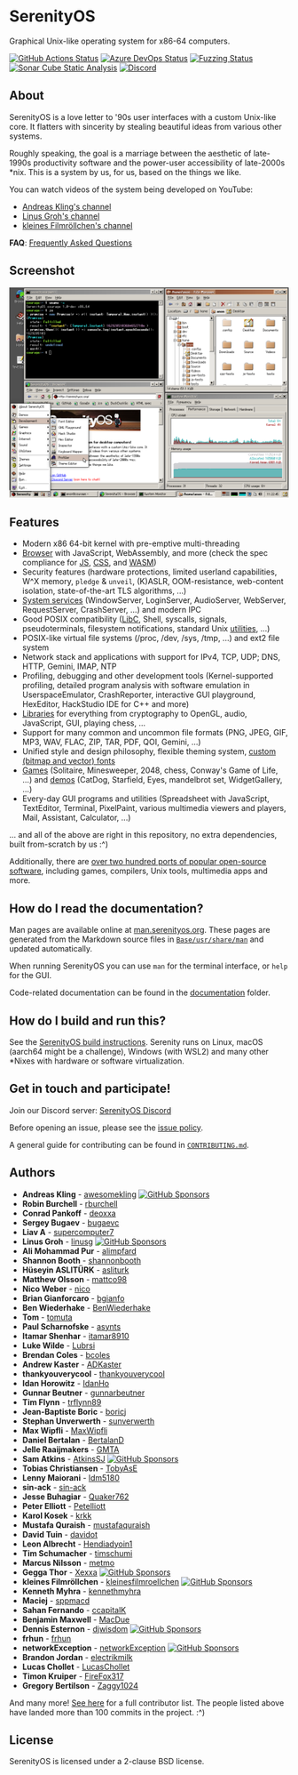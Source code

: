 # SerenityOS

Graphical Unix-like operating system for x86-64 computers.

[![GitHub Actions Status](https://github.com/SerenityOS/serenity/workflows/Build,%20lint,%20and%20test/badge.svg)](https://github.com/SerenityOS/serenity/actions?query=workflow%3A"Build%2C%20lint%2C%20and%20test")
[![Azure DevOps Status](https://dev.azure.com/SerenityOS/SerenityOS/_apis/build/status/CI?branchName=master)](https://dev.azure.com/SerenityOS/SerenityOS/_build/latest?definitionId=1&branchName=master)
[![Fuzzing Status](https://oss-fuzz-build-logs.storage.googleapis.com/badges/serenity.svg)](https://bugs.chromium.org/p/oss-fuzz/issues/list?sort=-opened&can=1&q=proj:serenity)
[![Sonar Cube Static Analysis](https://sonarcloud.io/api/project_badges/measure?project=SerenityOS_serenity&metric=ncloc)](https://sonarcloud.io/dashboard?id=SerenityOS_serenity)
[![Discord](https://img.shields.io/discord/830522505605283862.svg?logo=discord&logoColor=white&logoWidth=20&labelColor=7289DA&label=Discord&color=17cf48)](https://discord.gg/serenityos)

## About

SerenityOS is a love letter to '90s user interfaces with a custom Unix-like core. It flatters with sincerity by stealing beautiful ideas from various other systems.

Roughly speaking, the goal is a marriage between the aesthetic of late-1990s productivity software and the power-user accessibility of late-2000s \*nix. This is a system by us, for us, based on the things we like.

You can watch videos of the system being developed on YouTube:

* [Andreas Kling's channel](https://youtube.com/andreaskling)
* [Linus Groh's channel](https://youtube.com/linusgroh)
* [kleines Filmröllchen's channel](https://www.youtube.com/c/kleinesfilmroellchen)

**FAQ**: [Frequently Asked Questions](https://github.com/SerenityOS/serenity/blob/master/Documentation/FAQ.md)

## Screenshot

![Screenshot as of b36968c.png](https://raw.githubusercontent.com/SerenityOS/serenity/master/Meta/Screenshots/screenshot-b36968c.png)

## Features

* Modern x86 64-bit kernel with pre-emptive multi-threading
* [Browser](Userland/Applications/Browser/) with JavaScript, WebAssembly, and more (check the spec compliance for [JS](https://libjs.dev/test262/), [CSS](https://css.tobyase.de/), and [WASM](https://libjs.dev/wasm/))
* Security features (hardware protections, limited userland capabilities, W^X memory, `pledge` & `unveil`, (K)ASLR, OOM-resistance, web-content isolation, state-of-the-art TLS algorithms, ...)
* [System services](Userland/Services/) (WindowServer, LoginServer, AudioServer, WebServer, RequestServer, CrashServer, ...) and modern IPC
* Good POSIX compatibility ([LibC](Userland/Libraries/LibC/), Shell, syscalls, signals, pseudoterminals, filesystem notifications, standard Unix [utilities](Userland/Utilities/), ...)
* POSIX-like virtual file systems (/proc, /dev, /sys, /tmp, ...) and ext2 file system
* Network stack and applications with support for IPv4, TCP, UDP; DNS, HTTP, Gemini, IMAP, NTP
* Profiling, debugging and other development tools (Kernel-supported profiling, detailed program analysis with software emulation in UserspaceEmulator, CrashReporter, interactive GUI playground, HexEditor, HackStudio IDE for C++ and more)
* [Libraries](Userland/Libraries/) for everything from cryptography to OpenGL, audio, JavaScript, GUI, playing chess, ...
* Support for many common and uncommon file formats (PNG, JPEG, GIF, MP3, WAV, FLAC, ZIP, TAR, PDF, QOI, Gemini, ...)
* Unified style and design philosophy, flexible theming system, [custom (bitmap and vector) fonts](https://fonts.serenityos.net/font-family)
* [Games](Userland/Games/) (Solitaire, Minesweeper, 2048, chess, Conway's Game of Life, ...) and [demos](Userland/Demos/) (CatDog, Starfield, Eyes, mandelbrot set, WidgetGallery, ...)
* Every-day GUI programs and utilities (Spreadsheet with JavaScript, TextEditor, Terminal, PixelPaint, various multimedia viewers and players, Mail, Assistant, Calculator, ...)

... and all of the above are right in this repository, no extra dependencies, built from-scratch by us :^)

Additionally, there are [over two hundred ports of popular open-source software](Ports/AvailablePorts.md), including games, compilers, Unix tools, multimedia apps and more.

## How do I read the documentation?

Man pages are available online at [man.serenityos.org](https://man.serenityos.org). These pages are generated from the Markdown source files in [`Base/usr/share/man`](https://github.com/SerenityOS/serenity/tree/master/Base/usr/share/man) and updated automatically.

When running SerenityOS you can use `man` for the terminal interface, or `help` for the GUI.

Code-related documentation can be found in the [documentation](Documentation/) folder.

## How do I build and run this?

See the [SerenityOS build instructions](https://github.com/SerenityOS/serenity/blob/master/Documentation/BuildInstructions.md). Serenity runs on Linux, macOS (aarch64 might be a challenge), Windows (with WSL2) and many other *Nixes with hardware or software virtualization.

## Get in touch and participate!

Join our Discord server: [SerenityOS Discord](https://discord.gg/serenityos)

Before opening an issue, please see the [issue policy](https://github.com/SerenityOS/serenity/blob/master/CONTRIBUTING.md#issue-policy).

A general guide for contributing can be found in [`CONTRIBUTING.md`](CONTRIBUTING.md).

## Authors

* **Andreas Kling** - [awesomekling](https://twitter.com/awesomekling) [![GitHub Sponsors](https://img.shields.io/static/v1?label=Sponsor&message=%E2%9D%A4&logo=GitHub)](https://github.com/sponsors/awesomekling)
* **Robin Burchell** - [rburchell](https://github.com/rburchell)
* **Conrad Pankoff** - [deoxxa](https://github.com/deoxxa)
* **Sergey Bugaev** - [bugaevc](https://github.com/bugaevc)
* **Liav A** - [supercomputer7](https://github.com/supercomputer7)
* **Linus Groh** - [linusg](https://github.com/linusg) [![GitHub Sponsors](https://img.shields.io/static/v1?label=Sponsor&message=%E2%9D%A4&logo=GitHub)](https://github.com/sponsors/linusg)
* **Ali Mohammad Pur** - [alimpfard](https://github.com/alimpfard)
* **Shannon Booth** - [shannonbooth](https://github.com/shannonbooth)
* **Hüseyin ASLITÜRK** - [asliturk](https://github.com/asliturk)
* **Matthew Olsson** - [mattco98](https://github.com/mattco98)
* **Nico Weber** - [nico](https://github.com/nico)
* **Brian Gianforcaro** - [bgianfo](https://github.com/bgianfo)
* **Ben Wiederhake** - [BenWiederhake](https://github.com/BenWiederhake)
* **Tom** - [tomuta](https://github.com/tomuta)
* **Paul Scharnofske** - [asynts](https://github.com/asynts)
* **Itamar Shenhar** - [itamar8910](https://github.com/itamar8910)
* **Luke Wilde** - [Lubrsi](https://github.com/Lubrsi)
* **Brendan Coles** - [bcoles](https://github.com/bcoles)
* **Andrew Kaster** - [ADKaster](https://github.com/ADKaster)
* **thankyouverycool** - [thankyouverycool](https://github.com/thankyouverycool)
* **Idan Horowitz** - [IdanHo](https://github.com/IdanHo)
* **Gunnar Beutner** - [gunnarbeutner](https://github.com/gunnarbeutner)
* **Tim Flynn** - [trflynn89](https://github.com/trflynn89)
* **Jean-Baptiste Boric** - [boricj](https://github.com/boricj)
* **Stephan Unverwerth** - [sunverwerth](https://github.com/sunverwerth)
* **Max Wipfli** - [MaxWipfli](https://github.com/MaxWipfli)
* **Daniel Bertalan** - [BertalanD](https://github.com/BertalanD)
* **Jelle Raaijmakers** - [GMTA](https://github.com/GMTA)
* **Sam Atkins** - [AtkinsSJ](https://github.com/AtkinsSJ) [![GitHub Sponsors](https://img.shields.io/static/v1?label=Sponsor&message=%E2%9D%A4&logo=GitHub)](https://github.com/sponsors/AtkinsSJ)
* **Tobias Christiansen** - [TobyAsE](https://github.com/TobyAsE)
* **Lenny Maiorani** - [ldm5180](https://github.com/ldm5180)
* **sin-ack** - [sin-ack](https://github.com/sin-ack)
* **Jesse Buhagiar** - [Quaker762](https://github.com/Quaker762)
* **Peter Elliott** - [Petelliott](https://github.com/Petelliott)
* **Karol Kosek** - [krkk](https://github.com/krkk)
* **Mustafa Quraish** - [mustafaquraish](https://github.com/mustafaquraish)
* **David Tuin** - [davidot](https://github.com/davidot)
* **Leon Albrecht** - [Hendiadyoin1](https://github.com/Hendiadyoin1)
* **Tim Schumacher** - [timschumi](https://github.com/timschumi)
* **Marcus Nilsson** - [metmo](https://github.com/metmo)
* **Gegga Thor** - [Xexxa](https://github.com/Xexxa) [![GitHub Sponsors](https://img.shields.io/static/v1?label=Sponsor&message=%E2%9D%A4&logo=GitHub)](https://github.com/sponsors/Xexxa)
* **kleines Filmröllchen** - [kleinesfilmroellchen](https://github.com/kleinesfilmroellchen) [![GitHub Sponsors](https://img.shields.io/static/v1?label=Sponsor&message=%E2%9D%A4&logo=GitHub)](https://github.com/sponsors/kleinesfilmroellchen)
* **Kenneth Myhra** - [kennethmyhra](https://github.com/kennethmyhra)
* **Maciej** - [sppmacd](https://github.com/sppmacd)
* **Sahan Fernando** - [ccapitalK](https://github.com/ccapitalK)
* **Benjamin Maxwell** - [MacDue](https://github.com/MacDue)
* **Dennis Esternon** - [djwisdom](https://github.com/djwisdom) [![GitHub Sponsors](https://img.shields.io/static/v1?label=Sponsor&message=%E2%9D%A4&logo=GitHub)](https://github.com/sponsors/djwisdom)
* **frhun** - [frhun](https://github.com/frhun)
* **networkException** - [networkException](https://github.com/networkException) [![GitHub Sponsors](https://img.shields.io/static/v1?label=Sponsor&message=%E2%9D%A4&logo=GitHub)](https://github.com/sponsors/networkException)
* **Brandon Jordan** - [electrikmilk](https://github.com/electrikmilk)
* **Lucas Chollet** - [LucasChollet](https://github.com/LucasChollet)
* **Timon Kruiper** - [FireFox317](https://github.com/FireFox317)
* **Gregory Bertilson** - [Zaggy1024](https://github.com/Zaggy1024)

And many more! [See here](https://github.com/SerenityOS/serenity/graphs/contributors) for a full contributor list. The people listed above have landed more than 100 commits in the project. :^)

## License

SerenityOS is licensed under a 2-clause BSD license.
